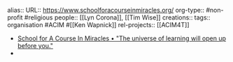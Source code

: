 alias::
URL:: https://www.schoolforacourseinmiracles.org/
org-type:: #non-profit #religious 
people:: [[Lyn Corona]], [[Tim Wise]] 
creations:: 
tags:: organisation #ACIM #[[Ken Wapnick]]
rel-projects:: [[ACIM4T]] 


- [School for A Course In Miracles • "The universe of learning will open up before you."](https://schoolforacourseinmiracles.org/)
-